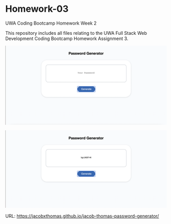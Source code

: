 # Homework-03

UWA Coding Bootcamp Homework Week 2

This repository includes all files relating to the UWA Full Stack Web Development Coding Bootcamp Homework Assignment 3.

![alt text](https://github.com/jacobxthomas/jacob-thomas-password-generator/blob/master/screenshot1.png?raw=true)

![alt text](https://github.com/jacobxthomas/jacob-thomas-password-generator/blob/master/screenshot2.png?raw=true)

URL: https://jacobxthomas.github.io/jacob-thomas-password-generator/

